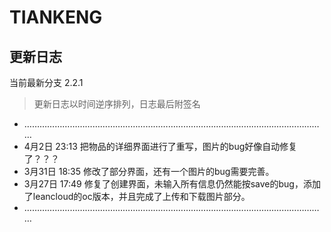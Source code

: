 # TIANKENG

## 更新日志

当前最新分支 2.2.1 

> 更新日志以时间逆序排列，日志最后附签名

- …………………………………………………………………………………………………………
- 4月2日 23:13 把物品的详细界面进行了重写，图片的bug好像自动修复了？？？
- 3月31日 18:35 修改了部分界面，还有一个图片的bug需要完善。
- 3月27日 17:49 修复了创建界面，未输入所有信息仍然能按save的bug，添加了leancloud的oc版本，并且完成了上传和下载图片部分。
- …………………………………………………………………………………………………………



